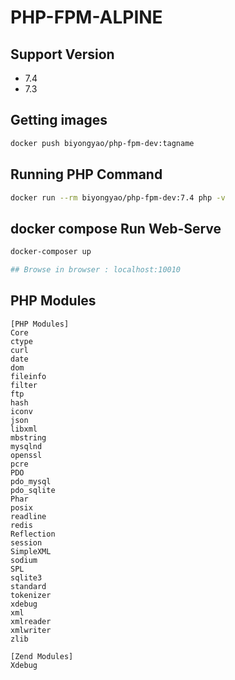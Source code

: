 # PHP-FPM-ALPINE


## Support Version

* 7.4
* 7.3


## Getting images

```bash
docker push biyongyao/php-fpm-dev:tagname
```

## Running PHP Command

```bash
docker run --rm biyongyao/php-fpm-dev:7.4 php -v
```

## docker compose Run Web-Serve

```bash
docker-composer up

## Browse in browser : localhost:10010
```

## PHP Modules

```config
[PHP Modules]
Core
ctype
curl
date
dom
fileinfo
filter
ftp
hash
iconv
json
libxml
mbstring
mysqlnd
openssl
pcre
PDO
pdo_mysql
pdo_sqlite
Phar
posix
readline
redis
Reflection
session
SimpleXML
sodium
SPL
sqlite3
standard
tokenizer
xdebug
xml
xmlreader
xmlwriter
zlib

[Zend Modules]
Xdebug
```

